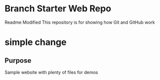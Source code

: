 # Branch Starter Web Repo
Readme Modified
This repository is for showing how Git and GitHub work
# simple change
## Purpose

Sample website with plenty of files for demos